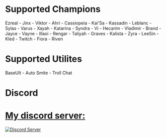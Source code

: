 # Supported Champions

Ezreal - Jinx - Viktor - Ahri - Cassiopeia - Kai'Sa - Kassadin - Leblanc - Sylas - Varus - Xayah - Katarina - Syndra - Vi  - Hecarim - Vladimir - Brand - Jayce - Vayne -
Illaoi  - Rengar - Taliyah - Graves - Kalista - Zyra - LeeSin - Kled - Twitch - Fiora - Riven

# Supported Utilites

BaseUlt - Auto Smite - Troll Chat

# Discord

<p align="center">
  <a href="https://discord.gg/dbAQ7S2">
    <h1> My discord server: </h1>
    <img src="https://discordapp.com/assets/fc0b01fe10a0b8c602fb0106d8189d9b.png" alt="Discord Server">
  </a>
  </p>

